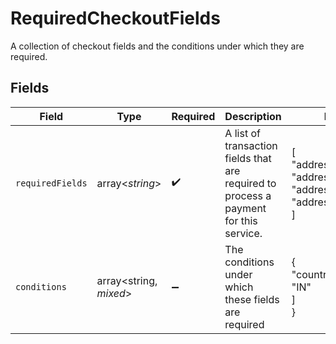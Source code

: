 # RequiredCheckoutFields

A collection of checkout fields and the conditions under which they are required.


## Fields

| Field                                                                                 | Type                                                                                  | Required                                                                              | Description                                                                           | Example                                                                               |
| ------------------------------------------------------------------------------------- | ------------------------------------------------------------------------------------- | ------------------------------------------------------------------------------------- | ------------------------------------------------------------------------------------- | ------------------------------------------------------------------------------------- |
| `requiredFields`                                                                      | array<*string*>                                                                       | :heavy_check_mark:                                                                    | A list of transaction fields that are required to process a payment for this service. | [<br/>"address.line1",<br/>"address.country",<br/>"address.city",<br/>"address.postal_code"<br/>] |
| `conditions`                                                                          | array<string, *mixed*>                                                                | :heavy_minus_sign:                                                                    | The conditions under which these fields are required                                  | {<br/>"country": [<br/>"IN"<br/>]<br/>}                                               |